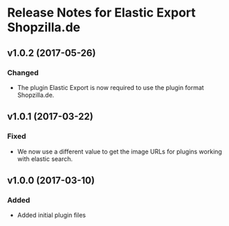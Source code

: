 # Release Notes for Elastic Export Shopzilla.de

## v1.0.2 (2017-05-26)

### Changed
- The plugin Elastic Export is now required to use the plugin format Shopzilla.de.

## v1.0.1 (2017-03-22)

### Fixed
- We now use a different value to get the image URLs for plugins working with elastic search.

## v1.0.0 (2017-03-10)
 
### Added
- Added initial plugin files